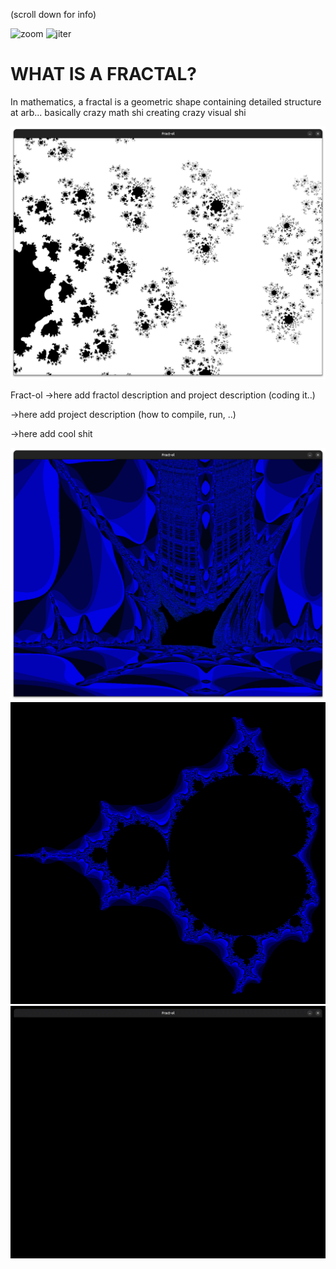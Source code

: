 (scroll down for info)

![zoom](assets/zoom.gif)
![jiter](assets/jiter.gif)
<!-- ![iterjulia](assets/bl1.png) -->

# WHAT IS A FRACTAL?
In mathematics, a fractal is a geometric shape containing detailed structure at arb...
basically crazy math shi creating crazy visual shi

![bl](assets/bl1.png)


Fract-ol ->here add fractol description and project description (coding it..)

->here add project description (how to compile, run, ..)

->here add cool shit
<!-- ![iterjulia](assets/smaller.gif) -->

![bship](assets/bship.png)
![Mandelbrot2](assets/m2.png)
![univrs](assets/univrs.gif)
